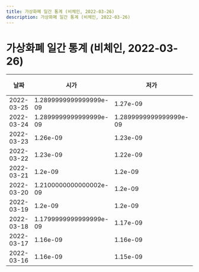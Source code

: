 ```yaml
---
title: 가상화폐 일간 통계 (비체인, 2022-03-26)
description: 가상화폐 일간 통계 (비체인, 2022-03-26)
---
```


가상화폐 일간 통계 (비체인, 2022-03-26)
===

|날짜|시가|저가|고가|종가|비고|
|--|--|--|--|--|--|
|2022-03-25|1.2899999999999999e-09|1.27e-09|1.32e-09|1.27e-09|    |
|2022-03-24|1.2899999999999999e-09|1.2899999999999999e-09|1.3599999999999999e-09|1.32e-09|    |
|2022-03-23|1.26e-09|1.23e-09|1.31e-09|1.31e-09|    |
|2022-03-22|1.23e-09|1.22e-09|1.26e-09|1.25e-09|    |
|2022-03-21|1.2e-09|1.2e-09|1.24e-09|1.24e-09|    |
|2022-03-20|1.2100000000000002e-09|1.2e-09|1.26e-09|1.2e-09|    |
|2022-03-19|1.2e-09|1.2e-09|1.22e-09|1.2100000000000002e-09|    |
|2022-03-18|1.1799999999999999e-09|1.17e-09|1.1799999999999999e-09|1.1799999999999999e-09|    |
|2022-03-17|1.16e-09|1.16e-09|1.2e-09|1.19e-09|    |
|2022-03-16|1.16e-09|1.15e-09|1.19e-09|1.16e-09|    |
